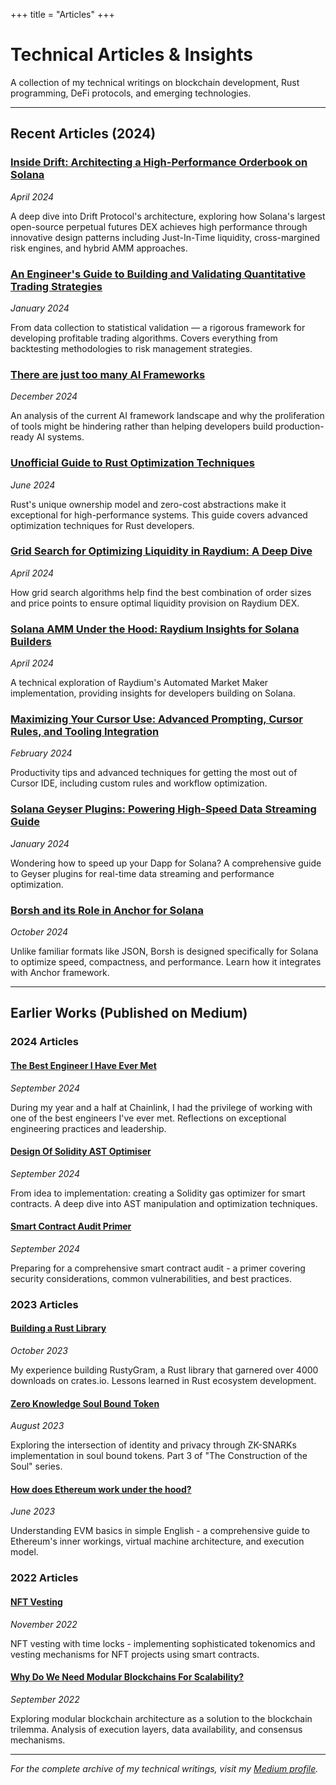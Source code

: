 +++
title = "Articles"
+++

# Technical Articles & Insights

A collection of my technical writings on blockchain development, Rust programming, DeFi protocols, and emerging technologies.

---

## Recent Articles (2024)

### [Inside Drift: Architecting a High-Performance Orderbook on Solana](drift-orderbook)

_April 2024_

A deep dive into Drift Protocol's architecture, exploring how Solana's largest open-source perpetual futures DEX achieves high performance through innovative design patterns including Just-In-Time liquidity, cross-margined risk engines, and hybrid AMM approaches.

### [An Engineer's Guide to Building and Validating Quantitative Trading Strategies](quant-trading-guide)

_January 2024_

From data collection to statistical validation — a rigorous framework for developing profitable trading algorithms. Covers everything from backtesting methodologies to risk management strategies.

### [There are just too many AI Frameworks](ai-frameworks)

_December 2024_

An analysis of the current AI framework landscape and why the proliferation of tools might be hindering rather than helping developers build production-ready AI systems.

### [Unofficial Guide to Rust Optimization Techniques](rust-optimization)

_June 2024_

Rust's unique ownership model and zero-cost abstractions make it exceptional for high-performance systems. This guide covers advanced optimization techniques for Rust developers.

### [Grid Search for Optimizing Liquidity in Raydium: A Deep Dive](raydium-liquidity)

_April 2024_

How grid search algorithms help find the best combination of order sizes and price points to ensure optimal liquidity provision on Raydium DEX.

### [Solana AMM Under the Hood: Raydium Insights for Solana Builders](raydium-amm)

_April 2024_

A technical exploration of Raydium's Automated Market Maker implementation, providing insights for developers building on Solana.

### [Maximizing Your Cursor Use: Advanced Prompting, Cursor Rules, and Tooling Integration](cursor-optimization)

_February 2024_

Productivity tips and advanced techniques for getting the most out of Cursor IDE, including custom rules and workflow optimization.

### [Solana Geyser Plugins: Powering High-Speed Data Streaming Guide](solana-geyser)

_January 2024_

Wondering how to speed up your Dapp for Solana? A comprehensive guide to Geyser plugins for real-time data streaming and performance optimization.

### [Borsh and its Role in Anchor for Solana](borsh-anchor)

_October 2024_

Unlike familiar formats like JSON, Borsh is designed specifically for Solana to optimize speed, compactness, and performance. Learn how it integrates with Anchor framework.

---

## Earlier Works (Published on Medium)

### 2024 Articles

#### [The Best Engineer I Have Ever Met](https://extremelysunnyyk.medium.com/the-best-engineer-i-have-ever-met-c8c9b9b9b9b9)

_September 2024_

During my year and a half at Chainlink, I had the privilege of working with one of the best engineers I've ever met. Reflections on exceptional engineering practices and leadership.

#### [Design Of Solidity AST Optimiser](https://medium.com/@extremelysunnyyk/from-idea-to-implementation-creating-a-solidity-gas-optimizer-for-smart-contracts-0a103c2bfd24?postPublishedType=repub)

_September 2024_

From idea to implementation: creating a Solidity gas optimizer for smart contracts. A deep dive into AST manipulation and optimization techniques.

#### [Smart Contract Audit Primer](https://extremelysunnyyk.medium.com/preparing-for-a-comprehensive-smart-contract-audit-a-primer-56427c725b0b)

_September 2024_

Preparing for a comprehensive smart contract audit - a primer covering security considerations, common vulnerabilities, and best practices.

### 2023 Articles

#### [Building a Rust Library](https://extremelysunnyyk.medium.com/my-experience-building-a-rust-library-rustygram-a217d635924b)

_October 2023_

My experience building RustyGram, a Rust library that garnered over 4000 downloads on crates.io. Lessons learned in Rust ecosystem development.

#### [Zero Knowledge Soul Bound Token](https://medium.com/the-spartan-group/the-construction-of-the-soul-part-3-soulbound-token-with-zk-snark-implementation-900d808b9e79)

_August 2023_

Exploring the intersection of identity and privacy through ZK-SNARKs implementation in soul bound tokens. Part 3 of "The Construction of the Soul" series.

#### [How does Ethereum work under the hood?](https://extremelysunnyyk.medium.com/how-does-ethereum-work-under-the-hood-understanding-evm-basics-in-simple-english-bdba2d888d63)

_June 2023_

Understanding EVM basics in simple English - a comprehensive guide to Ethereum's inner workings, virtual machine architecture, and execution model.

### 2022 Articles

#### [NFT Vesting](https://medium.com/the-spartan-group/nft-vesting-with-time-locks-b7932b186a6e)

_November 2022_

NFT vesting with time locks - implementing sophisticated tokenomics and vesting mechanisms for NFT projects using smart contracts.

#### [Why Do We Need Modular Blockchains For Scalability?](https://medium.com/coinmonks/why-we-need-modular-blockchains-for-scalability-276f4d724b0e)

_September 2022_

Exploring modular blockchain architecture as a solution to the blockchain trilemma. Analysis of execution layers, data availability, and consensus mechanisms.

---

_For the complete archive of my technical writings, visit my [Medium profile](https://extremelysunnyyk.medium.com/)._
